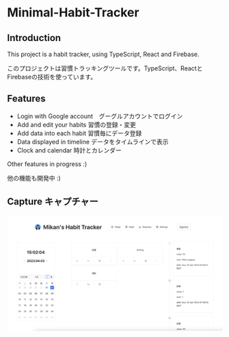 # Minimal-Habit-Tracker

## Introduction

This project is a habit tracker, using TypeScript, React and Firebase.


このプロジェクトは習慣トラッキングツールです。TypeScript、ReactとFirebaseの技術を使っています。


##  Features

- Login with Google account　グーグルアカウントでログイン
- Add and edit your habits 習慣の登録・変更
- Add data into each habit 習慣毎にデータ登録
- Data displayed in timeline データをタイムラインで表示
- Clock and calendar 時計とカレンダー


Other features in progress :)

他の機能も開発中 :)


## Capture キャプチャー



![CaptureOfHabitTracker-dashborad](CaptureOfHabitTracker-dashboard.png)
